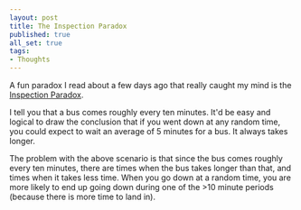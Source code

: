 ```yaml
---
layout: post
title: The Inspection Paradox
published: true
all_set: true
tags:
- Thoughts
---
```


A fun paradox I read about a few days ago that really caught my mind is the
[Inspection Paradox](http://en.wikipedia.org/wiki/Inspection_paradox#The_inspection_paradox).

I tell you that a bus comes roughly every ten minutes.  It'd be easy and logical
to draw the conclusion that if you went down at any random time, you could
expect to wait an average of 5 minutes for a bus.  It always takes longer.

The problem with the above scenario is that since the bus comes roughly every
ten minutes, there are times when the bus takes longer than that, and times when
it takes less time.  When you go down at a random time, you are more likely to
end up going down during one of the >10 minute periods (because there is more
time to land in).
